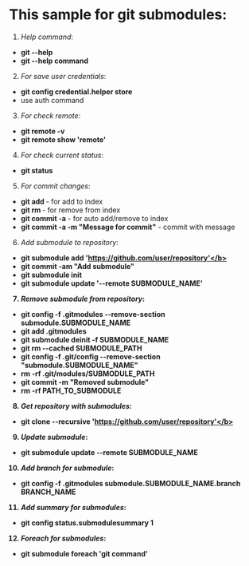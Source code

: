 # This sample for git submodules:

1) <i>Help command</i>:
- <b>git --help</b>
- <b>git --help command</b>

2) <i>For save user credentials</i>:
- <b>git config credential.helper store</b>
- use auth command

3) <i>For check remote</i>:
- <b>git remote -v</b>
- <b>git remote show 'remote'</b>

4) <i>For check current status</i>:
- <b>git status</b>

5) <i>For commit changes</i>:
- <b>git add <file></b> - for add to index
- <b>git rm <file></b> - for remove from index
- <b>git commit -a</b> - for auto add/remove to index
- <b>git commit -a -m "Message for commit"</b> - commit with message

6) <i>Add submodule to repository</i>:
- <b>git submodule add 'https://github.com/user/repository'</b>
- <b>git commit -am "Add submodule"</b>
- <b>git submodule init</b>
- <b>git submodule update '--remote SUBMODULE_NAME'</b>

7) <i>Remove submodule from repository</i>:
- <b>git config -f .gitmodules --remove-section submodule.SUBMODULE_NAME</b>
- <b>git add .gitmodules</b>
- <b>git submodule deinit -f SUBMODULE_NAME</b>
- <b>git rm --cached SUBMODULE_PATH</b>
- <b>git config -f .git/config --remove-section "submodule.SUBMODULE_NAME"</b>
- <b>rm -rf .git/modules/SUBMODULE_PATH</b>
- <b>git commit -m "Removed submodule"</b>
- <b>rm -rf PATH_TO_SUBMODULE</b>

8) <i>Get repository with submodules</i>:
- <b>git clone --recursive 'https://github.com/user/repository'</b>

9) <i>Update submodule</i>:
- <b>git submodule update --remote SUBMODULE_NAME</b>

10) <i>Add branch for submodule</i>:
- <b>git config -f .gitmodules submodule.SUBMODULE_NAME.branch BRANCH_NAME</b>

11) <i>Add summary for submodules</i>:
- <b>git config status.submodulesummary 1</b>

12) <i>Foreach for submodules</i>:
- <b>git submodule foreach 'git command'</b>